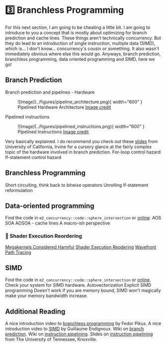 # 3️⃣ Branchless Programming
For this next section, I am going to be cheating a little bit.
I am going to introduce to you a concept that is mostly about optimizing for branch prediction and cache lines.
These things aren't technically concurrency. But they do lead to an introduction of single instruction,
multiple data (SIMD), which is... I don't know... concurrency's cousin or something. It also wasn't immediately
obvious where else this would go. Anyways, branch prediction, branchless programming, data oriented programming and
SIMD, here we go!

## Branch Prediction
Branch prediction and pipelines - Hardware

<figure markdown>
![Image](../figures/pipeline_architecture.png){ width="600" }
<figcaption>
Pipelined Hardware Architecture
<a href="https://microchipdeveloper.com/32bit:mz-arch-pipeline">
Image credit </a>
</figcaption>
</figure>

Pipelined instructions
<figure markdown>
![Image](../figures/pipelined_instructions.png){ width="600" }
<figcaption>
Pipelined Instructions
<a href="https://microchipdeveloper.com/32bit:mz-arch-pipeline">
Image credit </a>
</figcaption>
</figure>

Very basically explained. I do recommend you check out these
[slides](https://ics.uci.edu/~swjun/courses/2023F-CS250P/materials/lec5.5%20-%20Fast%20and%20Correct%20Pipelining.pdf)
from University of California, Irvine for a cursory glance at the fairly complex topic of the hardware involved in
branch prediction.
For-loop control hazard
If-statement control hazard

## Branchless Programming
Short circuiting, think back to bitwise operators
Unrolling
If-statement reformulation

## Data-oriented programming
Find the code in ```m2_concurrency::code::sphere_intersection``` or
[online](https://github.com/absorensen/the-guide/tree/main/m2_concurrency/code/sorting_functions).
AOS SOA AOSOA - cache lines
A macro-ish perspective

### 🧬 Shader Execution Reordering
[Megakernels Considered Harmful](https://research.nvidia.com/sites/default/files/publications/laine2013hpg_paper.pdf)
[Shader Execution Reodering](https://d29g4g2dyqv443.cloudfront.net/sites/default/files/akamai/gameworks/ser-whitepaper.pdf)
[Wavefront Path Tracing](https://jacco.ompf2.com/2019/07/18/wavefront-path-tracing/)

## SIMD
Find the code in ```m2_concurrency::code::sphere_intersection``` or
[online](https://github.com/absorensen/the-guide/tree/main/m2_concurrency/code/sphere_intersection).
Check your system for SIMD hardware.
Autovectorization
Explicit SIMD programming
Doesn't work if you are memory bound, SIMD won't magically make your memory bandwidth increase.

## Additional Reading
A nice introduction video to [branchless programming](https://www.youtube.com/watch?v=g-WPhYREFjk) by Fedor Pikus.
A nice introduction video to [SIMD](https://www.youtube.com/watch?v=x5tK5ET6Q1I) by Guillaume Endignoux.
Wiki on [branch prediction](https://en.wikipedia.org/wiki/Branch_predictor).
Wiki on [instruction pipelining](https://en.wikipedia.org/wiki/Instruction_pipelining).
Slides on [instruction pipelining](https://web.eecs.utk.edu/~mbeck/classes/cs160/lectures/09_intruc_pipelining.pdf)
from The University of Tennessee, Knoxville.
